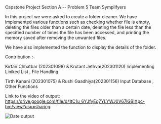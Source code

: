Capstone Project
Section A -- Problem 5
Team Symplifyers

In this project we were asked to create a folder cleaner. We have implemented various functions such as 
checking whether file is empty, deleting the files older than a certain date, deleting the file less than
the specified number of times the file has been accessed, and printing the memory saved after removing the
unwanted files. 

We have also implemented the function to display the details of the folder.

Contribution :-

Kirtan Chhatbar (202301098)  &  Krutant Jethva(202301120)
Implementing Liniked List , File Handling 

Tirth Kanani (202301075)  &  Rushi Gaadhiya(202301156)
Input Database , Other Functions

Link to the video of output: https://drive.google.com/file/d/1tC1u_6YJfyEg7YLYWJ0V67lGBIXpc-bm/view?usp=sharing

![Date output](https://github.com/Krutant06/Capstone-Project/assets/164739951/b7fb1d77-b3ab-4822-a86d-007f7c9c0c44)

